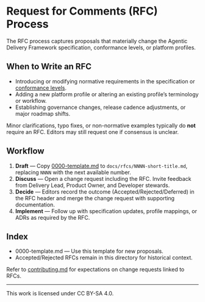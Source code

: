 # Request for Comments (RFC) Process

The RFC process captures proposals that materially change the Agentic Delivery Framework specification, conformance levels, or platform profiles.

## When to Write an RFC

- Introducing or modifying normative requirements in the specification or [conformance levels](../conformance.md).
- Adding a new platform profile or altering an existing profile’s terminology or workflow.
- Establishing governance changes, release cadence adjustments, or major roadmap shifts.

Minor clarifications, typo fixes, or non-normative examples typically do **not** require an RFC. Editors may still request one if consensus is unclear.

## Workflow

1. **Draft** — Copy [0000-template.md](0000-template.md) to `docs/rfcs/NNNN-short-title.md`, replacing `NNNN` with the next available number.
2. **Discuss** — Open a change request including the RFC. Invite feedback from Delivery Lead, Product Owner, and Developer stewards.
3. **Decide** — Editors record the outcome (Accepted/Rejected/Deferred) in the RFC header and merge the change request with supporting documentation.
4. **Implement** — Follow up with specification updates, profile mappings, or ADRs as required by the RFC.

## Index

- 0000-template.md — Use this template for new proposals.
- Accepted/Rejected RFCs remain in this directory for historical context.

Refer to [contributing.md](../contributing.md) for expectations on change requests linked to RFCs.

---

This work is licensed under CC BY-SA 4.0.
